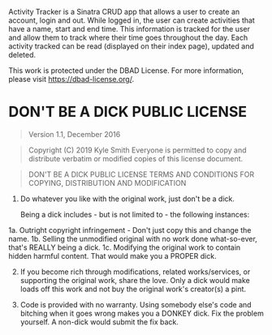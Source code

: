 Activity Tracker is a Sinatra CRUD app that allows a user to create an account, login and out. While logged in, the user can create activities that have a name, start and end time. This information is tracked for the user and allow them to track where their time goes throughout the day. Each activity tracked can be read (displayed on their index page), updated and deleted.

This work is protected under the DBAD License. For more information, please visit https://dbad-license.org/.

# DON'T BE A DICK PUBLIC LICENSE

> Version 1.1, December 2016

> Copyright (C) 2019 Kyle Smith
Everyone is permitted to copy and distribute verbatim or modified
copies of this license document.

> DON'T BE A DICK PUBLIC LICENSE
> TERMS AND CONDITIONS FOR COPYING, DISTRIBUTION AND MODIFICATION

1. Do whatever you like with the original work, just don't be a dick.

   Being a dick includes - but is not limited to - the following instances:

 1a. Outright copyright infringement - Don't just copy this and change the name.
 1b. Selling the unmodified original with no work done what-so-ever, that's REALLY being a dick.
 1c. Modifying the original work to contain hidden harmful content. That would make you a PROPER dick.

2. If you become rich through modifications, related works/services, or supporting the original work,
share the love. Only a dick would make loads off this work and not buy the original work's
creator(s) a pint.

3. Code is provided with no warranty. Using somebody else's code and bitching when it goes wrong makes
you a DONKEY dick. Fix the problem yourself. A non-dick would submit the fix back.
